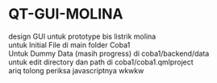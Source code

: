 # QT-GUI-MOLINA
design GUI untuk prototype bis listrik molina <br />
untuk Initial File di main folder Coba1 <br />
Untuk Dummy Data (masih progress) di coba1/backend/data <br />
untuk edit directory dan path di coba1/coba1.qmlproject <br />
ariq tolong periksa javascriptnya wkwkw <br />
